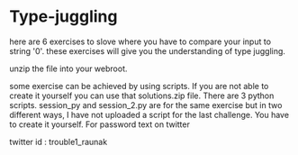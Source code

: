 # Type-juggling
here are 6 exercises to slove where you have to compare your input to string '0'. these exercises will give you the understanding of type juggling.

unzip the file into your webroot.

some exercise can be achieved by using scripts. If you are not able to create it yourself you can use that solutions.zip file. There are 3 python scripts. session_py and session_2.py are for the same exercise but in two different ways, I have not uploaded a script for the last challenge. You have to create it yourself. For password text on twitter

twitter id : trouble1_raunak
